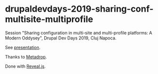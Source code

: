 # drupaldevdays-2019-sharing-conf-multisite-multiprofile

Session "Sharing configuration in multi-site and multi-profile platforms: A Modern Oddysey", Drupal Dev Days 2019, Cluj Napoca.


See [presentation](https://rsanzante.github.io/drupaldevdays-2019-sharing-conf-multisite-multiprofile/slides/index.html#/).

Thanks to <a href="https://metadrop.net/en/">Metadrop</a>.

Done with [Reveal.js](https://revealjs.com/#/).

